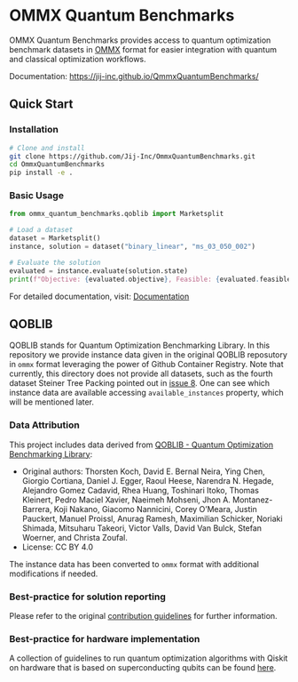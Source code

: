 # OMMX Quantum Benchmarks
OMMX Quantum Benchmarks provides access to quantum optimization benchmark datasets in [OMMX](https://jij-inc.github.io/ommx/en/introduction.html) format for easier integration with quantum and classical optimization workflows.

Documentation: https://jij-inc.github.io/QmmxQuantumBenchmarks/

## Quick Start
### Installation

```bash
# Clone and install
git clone https://github.com/Jij-Inc/OmmxQuantumBenchmarks.git
cd OmmxQuantumBenchmarks
pip install -e .
```

### Basic Usage

```python
from ommx_quantum_benchmarks.qoblib import Marketsplit

# Load a dataset
dataset = Marketsplit()
instance, solution = dataset("binary_linear", "ms_03_050_002")

# Evaluate the solution
evaluated = instance.evaluate(solution.state)
print(f"Objective: {evaluated.objective}, Feasible: {evaluated.feasible}")
```

For detailed documentation, visit: [Documentation](docs/en/index.md)


## QOBLIB
QOBLIB stands for Quantum Optimization Benchmarking Library. In this repository we provide instance data given in the original QOBLIB reposutory in `ommx` format leveraging the power of Github Container Registry. Note that currently, this directory does not provide all datasets, such as the fourth dataset Steiner Tree Packing pointed out in [issue 8](https://github.com/Jij-Inc/OMMX-OBLIB/issues/8). One can see which instance data are available accessing `available_instances` property, which will be mentioned later.

### Data Attribution
This project includes data derived from [QOBLIB - Quantum Optimization Benchmarking Library](https://git.zib.de/qopt/qoblib-quantum-optimization-benchmarking-library):
- Original authors: Thorsten Koch, David E. Bernal Neira, Ying Chen, Giorgio Cortiana, Daniel J. Egger, Raoul Heese, Narendra N. Hegade, Alejandro Gomez Cadavid, Rhea Huang, Toshinari Itoko, Thomas Kleinert, Pedro Maciel Xavier, Naeimeh Mohseni, Jhon A. Montanez-Barrera, Koji Nakano, Giacomo Nannicini, Corey O’Meara, Justin Pauckert, Manuel Proissl, Anurag Ramesh, Maximilian Schicker, Noriaki Shimada, Mitsuharu Takeori, Victor Valls, David Van Bulck, Stefan Woerner, and Christa Zoufal.
- License: CC BY 4.0

The instance data has been converted to `ommx` format with additional modifications if needed.

### Best-practice for solution reporting
Please refer to the original [contribution guidelines](https://git.zib.de/qopt/qoblib-quantum-optimization-benchmarking-library/-/blob/main/CONTRIBUTING.md?ref_type=heads) for further information.

### Best-practice for hardware implementation
A collection of guidelines to run quantum optimization algorithms with Qiskit on hardware that is based on superconducting qubits can be found [here](https://github.com/qiskit-community/qopt-best-practices).

